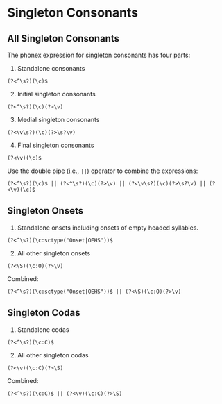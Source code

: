 # Singleton Consonants

## All Singleton Consonants

The phonex expression for singleton consonants has four parts:

 1) Standalone consonants
```
(?<^\s?)(\c)$
```
 2) Initial singleton consonants
```
(?<^\s?)(\c)(?>\v)
```
 3) Medial singleton consonants
```
(?<\v\s?)(\c)(?>\s?\v)
```
 4) Final singleton consonants
```
(?<\v)(\c)$
```
  
Use the double pipe (i.e., ```||```) operator to combine the expressions:

```
(?<^\s?)(\c)$ || (?<^\s?)(\c)(?>\v) || (?<\v\s?)(\c)(?>\s?\v) || (?<\v)(\c)$
```

## Singleton Onsets

 1) Standalone onsets including onsets of empty headed syllables.
```
(?<^\s?)(\c:sctype("Onset|OEHS"))$
```

 2) All other singleton onsets
```
(?<\S)(\c:O)(?>\v)
```

Combined:

```
(?<^\s?)(\c:sctype("Onset|OEHS"))$ || (?<\S)(\c:O)(?>\v)
```

## Singleton Codas

 1) Standalone codas
```
(?<^\s?)(\c:C)$
```

 2) All other singleton codas
```
(?<\v)(\c:C)(?>\S)
```

Combined:

```
(?<^\s?)(\c:C)$ || (?<\v)(\c:C)(?>\S)
```